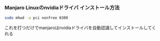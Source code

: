 ### Manjaro Linuxのnvidiaドライバ インストール方法
```bash
sudo mhwd -a pci nonfree 0300
```
これを打つだけでmanjaroはnvidiaドライバを自動認識してインストールしてくれる

